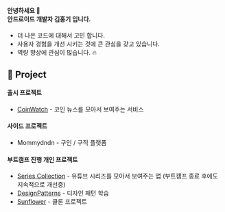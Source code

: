 
#### 안녕하세요 👐 <br> 안드로이드 개발자 김홍기 입니다. <br>

- 더 나은 코드에 대해서 고민 합니다. 
- 사용자 경험을 개선 시키는 것에 큰 관심을 갖고 있습니다.
- 역량 향상에 관심이 많습니다. 🔥

## 📌 Project 

#### 출시 프로젝트 
- [CoinWatch](https://play.google.com/store/apps/details?id=com.hong7.coinnews&hl=ko&gl=US) - 코인 뉴스를 모아서 보여주는 서비스  <br> 

#### 사이드 프로젝트
- Mommydndn - 구인 / 구직 플랫폼 <br> 

#### 부트캠프 진행 개인 프로젝트 

- [Series Collection](https://github.com/honggi123/series-collection) - 유튜브 시리즈를 모아서 보여주는 앱 (부트캠프 종료 후에도 지속적으로 개선중) <br>
- [DesignPatterns](https://github.com/honggi123/DesignPatterns) - 디자인 패턴 학습 <br>
- [Sunflower](https://github.com/honggi123/Sunflower) - 클론 프로젝트 <br>  

<!--
**honggi123/honggi123** is a ✨ _special_ ✨ repository because its `README.md` (this file) appears on your GitHub profile.

Here are some ideas to get you started:

- 🔭 I’m currently working on ...
- 🌱 I’m currently learning ...
- 👯 I’m looking to collaborate on ...
- 🤔 I’m looking for help with ...
- 💬 Ask me about ...
- 📫 How to reach me: ...
- 😄 Pronouns: ...
- ⚡ Fun fact: ...
-->
